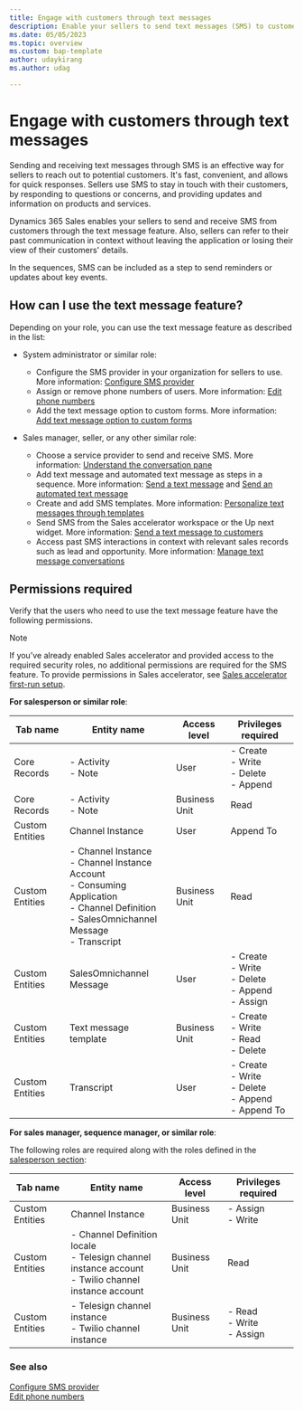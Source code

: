 ```yaml
---
title: Engage with customers through text messages
description: Enable your sellers to send text messages (SMS) to customers and refer previous communications in context without leaving the application or losing view of customers' details.
ms.date: 05/05/2023
ms.topic: overview
ms.custom: bap-template
author: udaykirang
ms.author: udag

---
```


# Engage with customers through text messages

Sending and receiving text messages through SMS is an effective way for sellers to reach out to potential customers. It's fast, convenient, and allows for quick responses. Sellers use SMS to stay in touch with their customers, by responding to questions or concerns, and providing updates and information on products and services.  

Dynamics 365 Sales enables your sellers to send and receive SMS from customers through the text message feature. Also, sellers can refer to their past communication in context without leaving the application or losing their view of their customers' details.   

In the sequences, SMS can be included as a step to send reminders or updates about key events. 

## How can I use the text message feature?

Depending on your role, you can use the text message feature as described in the list:

-	System administrator or similar role:
    -	Configure the SMS provider in your organization for sellers to use. More information: [Configure SMS provider](configure-sms-provider.md)
    -	Assign or remove phone numbers of users. More information: [Edit phone numbers](edit-phone-numbers.md)
    -   Add the text message option to custom forms. More information: [Add text message option to custom forms](add-sms-option-custom-forms.md)   
          
- 	Sales manager, seller, or any other similar role: 
    -	Choose a service provider to send and receive SMS. More information: [Understand the conversation pane](manage-text-message-communications.md#understand-the-conversation-pane)
    -	Add text message and automated text message as steps in a sequence. More information: [Send a text message](steps-sequence.md#send-a-text-message) and [Send an automated text message](steps-sequence.md#send-an-automated-text-message)
    -	Create and add SMS templates. More information: [Personalize text messages through templates](create-text-message-templates.md)
    -	Send SMS from the Sales accelerator workspace or the Up next widget. More information: [Send a text message to customers](connect-with-customers.md#send-a-text-message-to-customers)
    -	Access past SMS interactions in context with relevant sales records such as lead and opportunity. More information: [Manage text message conversations](manage-text-message-communications.md)

## Permissions required 

Verify that the users who need to use the text message feature have the following permissions.

>[!NOTE]
>If you’ve already enabled Sales accelerator and provided access to the required security roles, no additional permissions are required for the SMS feature. To provide permissions in Sales accelerator, see [Sales accelerator first-run setup](enable-configure-sales-accelerator.md#first-run-setup). 

**For salesperson or similar role**:<a name="salesperson-roles-sms-feature"></a>

| Tab name | Entity name | Access level | Privileges required |
|----------|-------------|--------------|---------------------|  
| Core Records | - Activity<br>- Note | User | - Create<br>- Write<br>- Delete<br>- Append |
| Core Records | - Activity<br>- Note | Business Unit | Read | 
| Custom Entities | Channel Instance | User | Append To |
| Custom Entities | - Channel Instance<br>- Channel Instance Account<br>- Consuming Application<br>- Channel Definition<br>- SalesOmnichannel Message<br>- Transcript | Business Unit | Read |
| Custom Entities | SalesOmnichannel Message | User | - Create<br>- Write<br>- Delete<br>- Append<br>- Assign |
| Custom Entities | Text message template | Business Unit | - Create<br>- Write<br>- Read<br>- Delete |
| Custom Entities | Transcript | User | - Create<br>- Write<br>- Delete<br>- Append<br>- Append To |

**For sales manager, sequence manager, or similar role**:

The following roles are required along with the roles defined in the [salesperson section](#salesperson-roles-sms-feature):

| Tab name | Entity name | Access level | Privileges required |
|----------|-------------|--------------|---------------------|  
| Custom Entities | Channel Instance | Business Unit | - Assign<br>- Write |
| Custom Entities | - Channel Definition locale<br>- Telesign channel instance account<br>- Twilio channel instance account | Business Unit | Read |
| Custom Entities | - Telesign channel instance<br>- Twilio channel instance | Business Unit | - Read<br>- Write<br>- Assign |

### See also

[Configure SMS provider](configure-sms-provider.md)    
[Edit phone numbers](edit-phone-numbers.md)  

